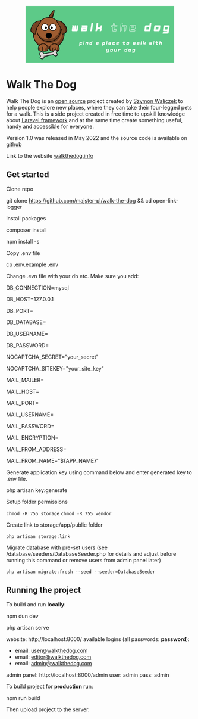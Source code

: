 
  

<p  align="center"><a  href="https://walkthedog.info"  target="_blank"><img  src="https://github.com/majster-pl/walk-the-dog/blob/main/public/images/logo-full-rect_new.png?raw=true"  width="400"></a></p>

  

  

# Walk The Dog

  

  

Walk The Dog is an [open source](https://opensource.com/resources/what-open-source) project created by [Szymon Waliczek](https://waliczek.org/) to help people explore new places, where they can take their four-legged pets for a walk. This is a side project created in free time to upskill knowledge about [Laravel framework](https://laravel.com/) and at the same time create something useful, handy and accessible for everyone.

  

  

Version 1.0 was released in May 2022 and the source code is available on [github](https://github.com/majster-pl/walk-the-dog)

  
  

Link to the website [walkthedog.info](https://walkthedog.info)

  

## Get started

  

Clone repo

  

git clone https://github.com/majster-pl/walk-the-dog && cd open-link-logger

  

install packages

  

composer install

npm install -s

Copy .env file

  

cp .env.example .env

Change .evn file with your db etc. Make sure you add:

  

DB_CONNECTION=mysql

DB_HOST=127.0.0.1

DB_PORT=

DB_DATABASE=

DB_USERNAME=

DB_PASSWORD=

NOCAPTCHA_SECRET="your_secret"

NOCAPTCHA_SITEKEY="your_site_key"

MAIL_MAILER=

MAIL_HOST=

MAIL_PORT=

MAIL_USERNAME=

MAIL_PASSWORD=

MAIL_ENCRYPTION=

MAIL_FROM_ADDRESS=

MAIL_FROM_NAME="${APP_NAME}"

  
  
  

Generate application key using command below and enter generated key to .env file.

  

php artisan key:generate

  

Setup folder permissions

  

`chmod -R 755 storage` `chmod -R 755 vendor`

  

Create link to storage/app/public folder

  

    php artisan storage:link


Migrate database with pre-set users (see /database/seeders/DatabaseSeeder.php for details and adjust before running this command or remove users from admin panel later)

    php artisan migrate:fresh --seed --seeder=DatabaseSeeder

  

## Running the project

To build and run **locally**:

  

npm dun dev

php artisan serve

website:
http://localhost:8000/
available logins (all passwords: **password**):
- email: user@walkthedog.com
- email: editor@walkthedog.com
- email: admin@walkthedog.com

admin panel:
http://localhost:8000/admin
user: admin
pass: admin
  

To build project for **production** run:

  

npm run build

Then upload project to the server.

